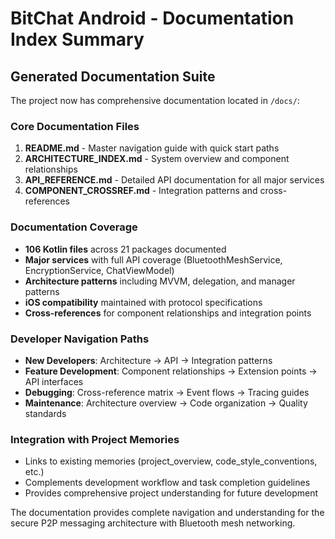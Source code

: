 # BitChat Android - Documentation Index Summary

## Generated Documentation Suite

The project now has comprehensive documentation located in `/docs/`:

### Core Documentation Files
1. **README.md** - Master navigation guide with quick start paths
2. **ARCHITECTURE_INDEX.md** - System overview and component relationships  
3. **API_REFERENCE.md** - Detailed API documentation for all major services
4. **COMPONENT_CROSSREF.md** - Integration patterns and cross-references

### Documentation Coverage
- **106 Kotlin files** across 21 packages documented
- **Major services** with full API coverage (BluetoothMeshService, EncryptionService, ChatViewModel)
- **Architecture patterns** including MVVM, delegation, and manager patterns
- **iOS compatibility** maintained with protocol specifications
- **Cross-references** for component relationships and integration points

### Developer Navigation Paths
- **New Developers**: Architecture → API → Integration patterns
- **Feature Development**: Component relationships → Extension points → API interfaces
- **Debugging**: Cross-reference matrix → Event flows → Tracing guides
- **Maintenance**: Architecture overview → Code organization → Quality standards

### Integration with Project Memories
- Links to existing memories (project_overview, code_style_conventions, etc.)
- Complements development workflow and task completion guidelines
- Provides comprehensive project understanding for future development

The documentation provides complete navigation and understanding for the secure P2P messaging architecture with Bluetooth mesh networking.